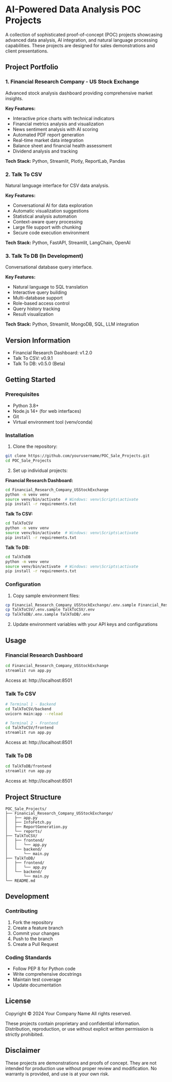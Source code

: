 # AI-Powered Data Analysis POC Projects

A collection of sophisticated proof-of-concept (POC) projects showcasing advanced data analysis, AI integration, and natural language processing capabilities. These projects are designed for sales demonstrations and client presentations.

## Project Portfolio

### 1. Financial Research Company - US Stock Exchange

Advanced stock analysis dashboard providing comprehensive market insights.

**Key Features:**

- Interactive price charts with technical indicators
- Financial metrics analysis and visualization
- News sentiment analysis with AI scoring
- Automated PDF report generation
- Real-time market data integration
- Balance sheet and financial health assessment
- Dividend analysis and tracking

**Tech Stack:** Python, Streamlit, Plotly, ReportLab, Pandas

### 2. Talk To CSV

Natural language interface for CSV data analysis.

**Key Features:**

- Conversational AI for data exploration
- Automatic visualization suggestions
- Statistical analysis automation
- Context-aware query processing
- Large file support with chunking
- Secure code execution environment

**Tech Stack:** Python, FastAPI, Streamlit, LangChain, OpenAI

### 3. Talk To DB (In Development)

Conversational database query interface.

**Key Features:**

- Natural language to SQL translation
- Interactive query building
- Multi-database support
- Role-based access control
- Query history tracking
- Result visualization

**Tech Stack:** Python, Streamlit, MongoDB, SQL, LLM integration

## Version Information

- Financial Research Dashboard: v1.2.0
- Talk To CSV: v0.9.1
- Talk To DB: v0.5.0 (Beta)

## Getting Started

### Prerequisites

- Python 3.8+
- Node.js 14+ (for web interfaces)
- Git
- Virtual environment tool (venv/conda)

### Installation

1. Clone the repository:

```bash
git clone https://github.com/yourusername/POC_Sale_Projects.git
cd POC_Sale_Projects
```

2. Set up individual projects:

**Financial Research Dashboard:**

```bash
cd Financial_Research_Company_USStockExchange
python -m venv venv
source venv/bin/activate  # Windows: venv\Scripts\activate
pip install -r requirements.txt
```

**Talk To CSV:**

```bash
cd TalkToCSV
python -m venv venv
source venv/bin/activate  # Windows: venv\Scripts\activate
pip install -r requirements.txt
```

**Talk To DB:**

```bash
cd TalkToDB
python -m venv venv
source venv/bin/activate  # Windows: venv\Scripts\activate
pip install -r requirements.txt
```

### Configuration

1. Copy sample environment files:

```bash
cp Financial_Research_Company_USStockExchange/.env.sample Financial_Research_Company_USStockExchange/.env
cp TalkToCSV/.env.sample TalkToCSV/.env
cp TalkToDB/.env.sample TalkToDB/.env
```

2. Update environment variables with your API keys and configurations

## Usage

### Financial Research Dashboard

```bash
cd Financial_Research_Company_USStockExchange
streamlit run app.py
```

Access at: http://localhost:8501

### Talk To CSV

```bash
# Terminal 1 - Backend
cd TalkToCSV/backend
uvicorn main:app --reload

# Terminal 2 - Frontend
cd TalkToCSV/frontend
streamlit run app.py
```

Access at: http://localhost:8501

### Talk To DB

```bash
cd TalkToDB/frontend
streamlit run app.py
```

Access at: http://localhost:8501

## Project Structure

```
POC_Sale_Projects/
├── Financial_Research_Company_USStockExchange/
│   ├── app.py
│   ├── InfoFetch.py
│   ├── ReportGeneration.py
│   └── reports/
├── TalkToCSV/
│   ├── frontend/
│   │   └── app.py
│   └── backend/
│       └── main.py
├── TalkToDB/
│   ├── frontend/
│   │   └── app.py
│   └── backend/
│       └── main.py
└── README.md
```

## Development

### Contributing

1. Fork the repository
2. Create a feature branch
3. Commit your changes
4. Push to the branch
5. Create a Pull Request

### Coding Standards

- Follow PEP 8 for Python code
- Write comprehensive docstrings
- Maintain test coverage
- Update documentation

## License

Copyright © 2024 Your Company Name
All rights reserved.

These projects contain proprietary and confidential information. Distribution, reproduction, or use without explicit written permission is strictly prohibited.

## Disclaimer

These projects are demonstrations and proofs of concept. They are not intended for production use without proper review and modification. No warranty is provided, and use is at your own risk.
